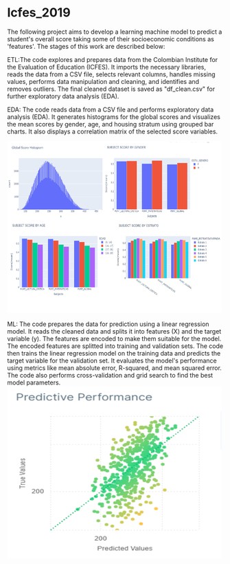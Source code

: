 # Icfes_2019

The following project aims to develop a learning machine model to predict a student's overall score taking some of their socioeconomic conditions as 'features'. The stages of this work are described below:

ETL:The code explores and prepares data from the Colombian Institute for the Evaluation of Education (ICFES). It imports the necessary libraries, reads the data from a CSV file, selects relevant columns, 
handles missing values, performs data manipulation and cleaning, and identifies and removes outliers. The final cleaned dataset is saved as "df_clean.csv" for further exploratory data analysis (EDA).

EDA: The code reads data from a CSV file and performs exploratory data analysis (EDA). It generates histograms for the global scores and visualizes the mean scores by gender, age, and housing stratum using 
grouped bar charts. It also displays a correlation matrix of the selected score variables.


<img src="https://github.com/Pking31/Icfes_2019/blob/main/images/eda.png" alt="Texto alternativo" width="500" height="400">


ML: The code prepares the data for prediction using a linear regression model. It reads the cleaned data and splits it into features (X) and the target variable (y). The features are encoded to make them suitable for the model. The encoded features are splitted into training and validation sets. The code then trains the linear regression model on the training data and predicts the target variable for the validation set. It evaluates the model's performance using metrics 
like mean absolute error, R-squared, and mean squared error. The code also performs cross-validation and grid search to find the best model parameters. 
<img src="https://github.com/Pking31/Icfes_2019/blob/main/images/predictive.png" alt="Texto alternativo" width="500" height="400">
